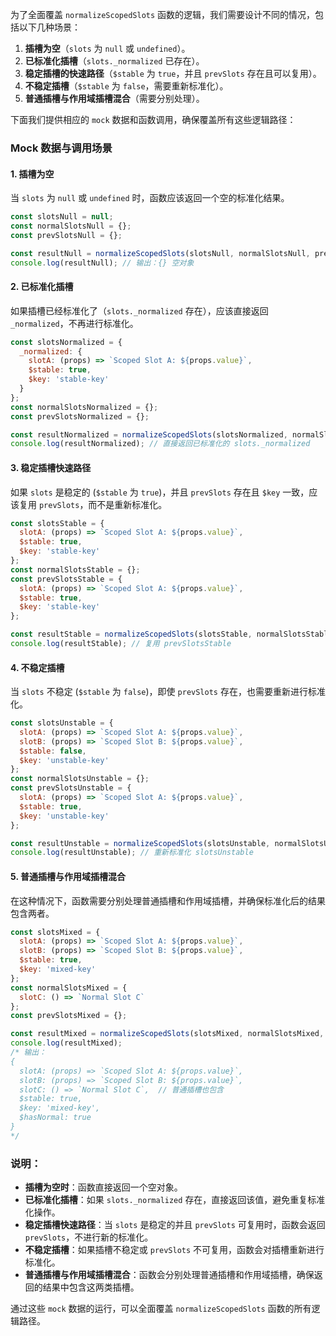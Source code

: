 为了全面覆盖 `normalizeScopedSlots` 函数的逻辑，我们需要设计不同的情况，包括以下几种场景：

1. **插槽为空**（`slots` 为 `null` 或 `undefined`）。
2. **已标准化插槽**（`slots._normalized` 已存在）。
3. **稳定插槽的快速路径**（`$stable` 为 `true`，并且 `prevSlots` 存在且可以复用）。
4. **不稳定插槽**（`$stable` 为 `false`，需要重新标准化）。
5. **普通插槽与作用域插槽混合**（需要分别处理）。

下面我们提供相应的 `mock` 数据和函数调用，确保覆盖所有这些逻辑路径：

### Mock 数据与调用场景

#### 1. **插槽为空**
当 `slots` 为 `null` 或 `undefined` 时，函数应该返回一个空的标准化结果。

```js
const slotsNull = null;
const normalSlotsNull = {};
const prevSlotsNull = {};

const resultNull = normalizeScopedSlots(slotsNull, normalSlotsNull, prevSlotsNull);
console.log(resultNull); // 输出：{} 空对象
```

#### 2. **已标准化插槽**
如果插槽已经标准化了（`slots._normalized` 存在），应该直接返回 `_normalized`，不再进行标准化。

```js
const slotsNormalized = {
  _normalized: {
    slotA: (props) => `Scoped Slot A: ${props.value}`,
    $stable: true,
    $key: 'stable-key'
  }
};
const normalSlotsNormalized = {};
const prevSlotsNormalized = {};

const resultNormalized = normalizeScopedSlots(slotsNormalized, normalSlotsNormalized, prevSlotsNormalized);
console.log(resultNormalized); // 直接返回已标准化的 slots._normalized
```

#### 3. **稳定插槽快速路径**
如果 `slots` 是稳定的 (`$stable` 为 `true`)，并且 `prevSlots` 存在且 `$key` 一致，应该复用 `prevSlots`，而不是重新标准化。

```js
const slotsStable = {
  slotA: (props) => `Scoped Slot A: ${props.value}`,
  $stable: true,
  $key: 'stable-key'
};
const normalSlotsStable = {};
const prevSlotsStable = {
  slotA: (props) => `Scoped Slot A: ${props.value}`,
  $stable: true,
  $key: 'stable-key'
};

const resultStable = normalizeScopedSlots(slotsStable, normalSlotsStable, prevSlotsStable);
console.log(resultStable); // 复用 prevSlotsStable
```

#### 4. **不稳定插槽**
当 `slots` 不稳定 (`$stable` 为 `false`)，即使 `prevSlots` 存在，也需要重新进行标准化。

```js
const slotsUnstable = {
  slotA: (props) => `Scoped Slot A: ${props.value}`,
  slotB: (props) => `Scoped Slot B: ${props.value}`,
  $stable: false,
  $key: 'unstable-key'
};
const normalSlotsUnstable = {};
const prevSlotsUnstable = {
  slotA: (props) => `Scoped Slot A: ${props.value}`,
  $stable: true,
  $key: 'unstable-key'
};

const resultUnstable = normalizeScopedSlots(slotsUnstable, normalSlotsUnstable, prevSlotsUnstable);
console.log(resultUnstable); // 重新标准化 slotsUnstable
```

#### 5. **普通插槽与作用域插槽混合**
在这种情况下，函数需要分别处理普通插槽和作用域插槽，并确保标准化后的结果包含两者。

```js
const slotsMixed = {
  slotA: (props) => `Scoped Slot A: ${props.value}`,
  slotB: (props) => `Scoped Slot B: ${props.value}`,
  $stable: true,
  $key: 'mixed-key'
};
const normalSlotsMixed = {
  slotC: () => `Normal Slot C`
};
const prevSlotsMixed = {};

const resultMixed = normalizeScopedSlots(slotsMixed, normalSlotsMixed, prevSlotsMixed);
console.log(resultMixed);
/* 输出：
{
  slotA: (props) => `Scoped Slot A: ${props.value}`,
  slotB: (props) => `Scoped Slot B: ${props.value}`,
  slotC: () => `Normal Slot C`,  // 普通插槽也包含
  $stable: true,
  $key: 'mixed-key',
  $hasNormal: true
}
*/
```

### 说明：
- **插槽为空时**：函数直接返回一个空对象。
- **已标准化插槽**：如果 `slots._normalized` 存在，直接返回该值，避免重复标准化操作。
- **稳定插槽快速路径**：当 `slots` 是稳定的并且 `prevSlots` 可复用时，函数会返回 `prevSlots`，不进行新的标准化。
- **不稳定插槽**：如果插槽不稳定或 `prevSlots` 不可复用，函数会对插槽重新进行标准化。
- **普通插槽与作用域插槽混合**：函数会分别处理普通插槽和作用域插槽，确保返回的结果中包含这两类插槽。

通过这些 `mock` 数据的运行，可以全面覆盖 `normalizeScopedSlots` 函数的所有逻辑路径。